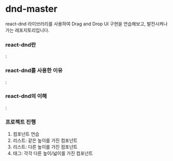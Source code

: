 # dnd-master
react-dnd 라이브러리를 사용하여 Drag and Drop UI 구현을 연습해보고, 발전시켜나가는 레포지토리입니다.


### react-dnd란
: 

### react-dnd를 사용한 이유
: 

### react-dnd의 이해
:

### 프로젝트 진행
1. 컴포넌트 연습
2. 리스트: 같은 높이를 가진 컴포넌트
3. 리스트: 다른 높이를 가진 컴포넌트
4. 태그: 각각 다른 높이/넓이를 가진 컴포넌트
